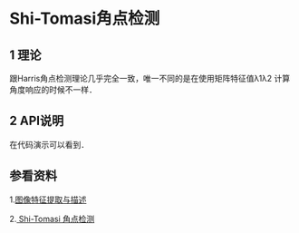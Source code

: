 # Shi-Tomasi角点检测

## 1 理论

跟Harris角点检测理论几乎完全一致，唯一不同的是在使用矩阵特征值λ1λ2 计算角度响应的时候不一样．

## 2 API说明

在代码演示可以看到．

## 参看资料

1.[图像特征提取与描述](https://blog.csdn.net/sinat_31135199/article/details/53147915)

2.[ Shi-Tomasi  角点检测](https://blog.csdn.net/tengfei461807914/article/details/78041714)

